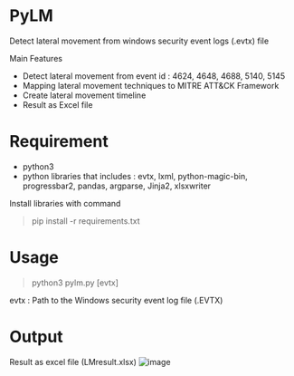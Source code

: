 # PyLM
Detect lateral movement from windows security event logs (.evtx) file 

Main Features
- Detect lateral movement from event id : 4624, 4648, 4688, 5140, 5145
- Mapping lateral movement techniques to MITRE ATT&CK Framework
- Create lateral movement timeline
- Result as Excel file

# Requirement
- python3
- python libraries that includes : evtx, lxml, python-magic-bin, progressbar2, pandas, argparse, Jinja2, xlsxwriter 

Install libraries with command
> pip install -r requirements.txt

# Usage
> python3 pylm.py [evtx]

evtx : Path to the Windows security event log file (.EVTX)

# Output
Result as excel file (LMresult.xlsx)
![image](https://user-images.githubusercontent.com/56068288/129543228-29839f9b-b216-44a5-b737-bfdb3191f8ba.png)
